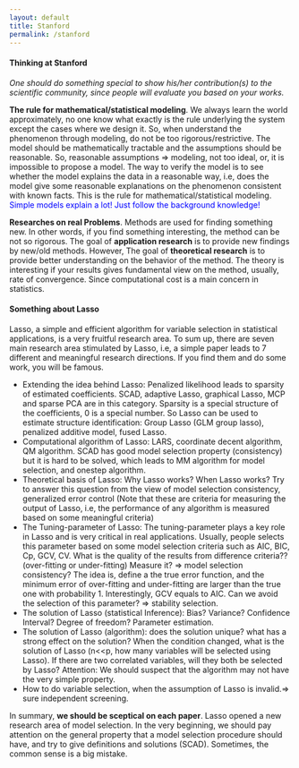 ```yaml
---
layout: default
title: Stanford
permalink: /stanford
---
```


#### Thinking at Stanford

*One should do something special to show his/her contribution(s) to the scientific community, since people will evaluate you based on your works.*

**The rule for mathematical/statistical modeling**. We always learn the world approximately, no one know what exactly is the rule underlying the system except the cases where we design it. So, when understand the phenomenon through modeling, do not be too rigorous/restrictive. The model should be mathematically tractable and the assumptions should be reasonable. So, reasonable assumptions => modeling, not too ideal, or, it is impossible to propose a model.  The way to verify the model is to see whether the model explains the data in a reasonable way, i.e, does the model give some reasonable explanations on the phenomenon consistent with known facts. This is the rule for mathematical/statistical modeling. <font color=blue>Simple models explain a lot! Just follow the background knowledge! </font> 

**Researches on real Problems**. Methods are used for finding something new.  In other words, if you find something interesting, the method can be not so rigorous. 
 The goal of **application research** is to provide new findings by new/old methods. However, The goal of **theoretical research** is to provide better understanding on the behavior of the method.  The theory is interesting if your results gives fundamental view on the method, usually, rate of convergence. Since computational cost is a main concern in statistics. 
 
#### Something about Lasso
Lasso, a simple and efficient algorithm for variable selection in statistical applications, is a very fruitful research area.  To sum up, there are seven main research area stimulated by Lasso, i.e, a simple paper leads to 7 different and meaningful research directions. If you find them and do some work, you will be famous.
- Extending the idea behind Lasso: Penalized likelihood leads to sparsity of estimated coefficients. SCAD, adaptive Lasso, graphical Lasso, MCP and sparse PCA are in this category. Sparsity is a special structure of the coefficients, 0 is a special number. So Lasso can be used to estimate structure identification: Group Lasso (GLM group lasso), penalized additive model, fused Lasso.
- Computational algorithm of Lasso: LARS, coordinate decent algorithm, QM algorithm. SCAD has good model selection property (consistency) but it is hard to be solved, which leads to MM algorithm for model selection, and onestep algorithm.
- Theoretical basis of Lasso: Why Lasso works? When Lasso works? Try to answer this question from the view of model selection consistency, generalized error control (Note that these are criteria for measuring the output of Lasso, i.e, the performance of any algorithm is measured based on some meaningful criteria)
- The Tuning-parameter of Lasso: The tuning-parameter plays a key role in Lasso and is very critical in real applications. Usually, people selects this parameter based on some model selection criteria such as AIC, BIC, Cp, GCV, CV. What is the quality of the results from difference criteria?? (over-fitting or under-fitting) Measure it? => model selection consistency? The idea is, define a the true error function, and the minimum error of over-fitting and under-fitting are larger than the true one with probability 1. Interestingly, GCV equals to AIC. Can we avoid the selection of this parameter? => stability selection.
- The solution of Lasso (statistical Inference): Bias? Variance? Confidence Interval? Degree of freedom? Parameter estimation.
-	The solution of Lasso (algorithm): does the solution unique? what has a  strong effect on the solution? When the condition changed, what is the solution of Lasso (n<<p, how many variables will be selected using Lasso). If there are two correlated variables, will they both be selected by Lasso? Attention: We should suspect that the algorithm may not have the very simple property. 
-	How to do variable selection, when the assumption of Lasso is invalid.=> sure independent screening.
 
In summary, **we should be sceptical on each paper**. Lasso opened a new research area of model selection. In the very beginning, we should pay attention on the general property that a model selection procedure should have, and try to give definitions and solutions (SCAD). Sometimes, the common sense is a big mistake.


